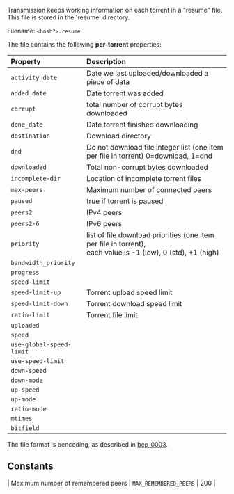 Transmission keeps working information on each torrent in a "resume" file. This file is stored in the 'resume' directory.

Filename: `<hash?>.resume`

The file contains the following **per-torrent** properties:

| Property | Description |
| :-- | :-- |
| `activity_date` | Date we last uploaded/downloaded a piece of data |
| `added_date` | Date torrent was added |
| `corrupt` | total number of corrupt bytes downloaded |
| `done_date` | Date torrent finished downloading |
| `destination` | Download directory |
| `dnd` | Do not download file integer list (one item per file in torrent) 0=download, 1=dnd |
| `downloaded` | Total non-corrupt bytes downloaded |
| `incomplete-dir` | Location of incomplete torrent files |
| `max-peers` | Maximum number of connected peers |
| `paused` | true if torrent is paused |
| `peers2` | IPv4 peers |
| `peers2-6` | IPv6 peers |
| `priority` | list of file download priorities (one item per file in torrent),<br/>each value is -1 (low), 0 (std), +1 (high) |
| `bandwidth_priority` |  |
| `progress` |  |
| `speed-limit` |  |
| `speed-limit-up` | Torrent upload speed limit |
| `speed-limit-down` | Torrent download speed limit |
| `ratio-limit` | Torrent file limit |
| `uploaded` |  |
| `speed` |  |
| `use-global-speed-limit` |  |
| `use-speed-limit` |  |
| `down-speed` |  |
| `down-mode` |  |
| `up-speed` |  |
| `up-mode` |  |
| `ratio-mode` |  |
| `mtimes` |  |
| `bitfield` |  |

The file format is bencoding, as described in [bep_0003](https://www.bittorrent.org/beps/bep_0003.html).

## Constants

| Maximum number of remembered peers | `MAX_REMEMBERED_PEERS` | 200 |
